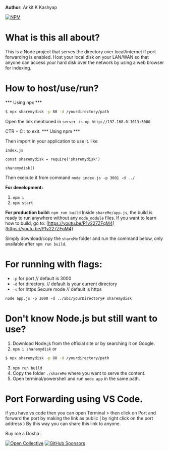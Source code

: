 **Author:** Ankit K Kashyap

[![NPM](https://nodei.co/npm/sharemydisk.png)](https://nodei.co/npm/sharemydisk/)

# What is this all about?

This is a Node project that serves the directory over local/internet if port forwarding is enabled. Host your local disk on your LAN/WAN so that anyone can access your hard disk over the network by using a web browser for indexing.

# How to host/use/run?

***  Using npx ***

```bash
$ npx sharemydisk -p 80 -d /yourdirectory/path
```

Open the link mentioned in `server is up http://192.168.0.1013:3000`

CTR + C : to exit.
*** Using npm ***

Then import in your application to use it. like 

`index.js`

`const sharemydisk = require('sharemydisk')`

`sharemydisk()`

Then 
execute it from command `node index.js -p 3001 -d ../`


**For development:**
1. `npm i`
2. `npm start`

**For production build:**
`npm run build`
Inside `shareMe/app.js`, the build is ready to run anywhere without any `node_module` files. If you want to learn how to build, go to: [https://youtu.be/P1v227ZFqM4](https://youtu.be/P1v227ZFqM4)

Simply download/copy the `shareMe` folder and run the command below, only available after `npm run build`.

# For running with flags:

- `-p` for port // default is 3000
- `-d` for directory. // default is your current directory
- `-s` for https Secure mode // default is https

`node app.js -p 3000 -d ../abc/yourDirectory# sharemydisk`

# Don't know Node.js but still want to use?

1. Download Node.js from the official site or by searching it on Google.
2. `npm i sharemydisk` or 
```bash
$ npx sharemydisk -p 80 -d /yourdirectory/path
```
3. `npm run build`
4. Copy the folder `./shareMe` where you want to serve the content.
5. Open terminal/powershell and run `node app` in the same path.

# Port Forwarding using VS Code.
if you have vs code then you can open Terminal > then click on Port and forward the port by making the link as public 
( by right click on the port address ) By this way you can share this link to anyone. 

Buy me a Dosha :

[![Open Collective](https://img.shields.io/opencollective/all/sharemydisk?logo=open-collective)](https://opencollective.com/sharemydisk)
[![GitHub Sponsors](https://img.shields.io/github/sponsors/ankitkrks1?label=GitHub%20Sponsors&logo=github)](https://github.com/sponsors/ankitkrks1)
